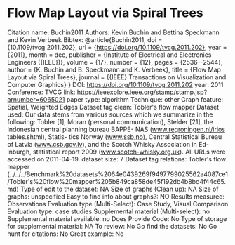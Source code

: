 # Flow Map Layout via Spiral Trees

Citation name: Buchin2011
Authors: Kevin Buchin and Bettina Speckmann and Kevin Verbeek
Bibtex: @article{Buchin2011,
doi = {10.1109/tvcg.2011.202},
url = {https://doi.org/10.1109/tvcg.2011.202},
year = {2011},
month = dec,
publisher = {Institute of Electrical and Electronics Engineers ({IEEE})},
volume = {17},
number = {12},
pages = {2536--2544},
author = {K. Buchin and B. Speckmann and K. Verbeek},
title = {Flow Map Layout via Spiral Trees},
journal = {{IEEE} Transactions on Visualization and Computer Graphics}
}
DOI: https://doi.org/10.1109/tvcg.2011.202
year: 2011
Conference: TVCG
link: https://ieeexplore.ieee.org/stamp/stamp.jsp?arnumber=6065021
paper type: algorithm
Technique: other
Graph feature: Spatial, Weighted Edges
Dataset tag clean: Tobler's flow mapper
Dataset used: Our data stems from various sources which we summarize
in the following: Tobler [1], Moran (personal communication),
Stelder [21], the Indonesian central planning bureau BAPPE-
NAS (www.regroningen.nl/irios tables.shtml), Statis-
tics Norway (www.ssb.no), Central Statistical Bureau of Latvia
(www.csb.gov.lv), and the Scotch Whisky Association in Ed-
inburgh, statistical report 2009 (www.scotch-whisky.org.uk).
All URLs were accessed on 2011-04-19.
dataset size: 7
Dataset tag relations: Tobler's flow mapper (../../../Benchmark%20datasets%2064e0439269f9497799025562a4087ce1/Tobler's%20flow%20mapper%205b849ca858de45f192db4b8bd4f44c65.md)
Type of edit to the dataset: NA
Size of graphs (Clean up): NA
Size of graphs: unspecified
Easy to find info about graphs?: NO
Results measured: Observations
Evaluation type (Multi-Select): Case Study, Visual Comparison
Evaluation type: case studies
Supplemental material (Multi-select): no
Supplemental material available: no
Does Provide Code: No
Type of storage for supplemental material: NA
To review: No
Go find the datasets: No
Go hunt for citations: No
Great example: No